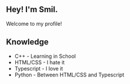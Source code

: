 ## Hey! I'm Smil.
Welcome to my profile!  
## Knowledge
* C++ - Learning in School
* HTML/CSS - I hate it
* Typescript - I love it
* Python - Between HTML/CSS and Typescript
